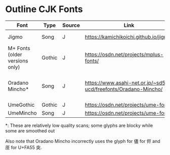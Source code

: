 # Outline CJK Fonts

| Font | Type | Source | Link | Derivative? |
| --- | -- | --- | --- | --- |
| Jigmo | Song | J | <https://kamichikoichi.github.io/jigmo/> | GlyphWiki glyphs |
| M+ Fonts (older versions only) | Gothic | J | <https://osdn.net/projects/mplus-fonts/> | / |
| Oradano Mincho\* | Song | J | <https://www.asahi-net.or.jp/~sd5a-ucd/freefonts/Oradano-Mincho/> | Mostly "築地三号活字" found in dictionaries |
| UmeGothic | Gothic | J | <https://osdn.net/projects/ume-font/> | / |
| UmeMincho | Song | J | <https://osdn.net/projects/ume-font/> | / |

\*: These are relatively low quality scans; some glyphs are blocky while some are smoothed out

Also note that Oradano Mincho incorrectly uses the glyph for 儘 for 侭 and 厓 for U+FA55 突.
